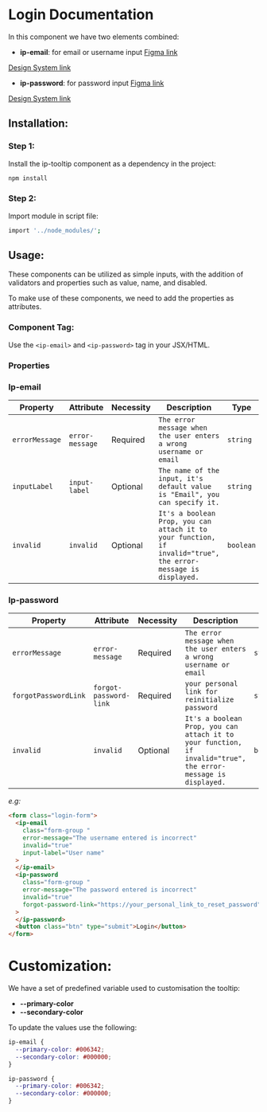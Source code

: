 # Login Documentation

In this component we have two elements combined:

- **ip-email**: for email or username input
  [Figma link](https://www.figma.com/design/63w4li687mfdYtETlBu6a9/Component---Mixed?node-id=616-2637&m=dev)

[Design System link](https://design.ipedis.com/5dda74a23/p/83b269-text-input)

- **ip-password**: for password input
  [Figma link](https://www.figma.com/design/63w4li687mfdYtETlBu6a9/Component---Mixed?node-id=616-2637&m=dev)

[Design System link](https://design.ipedis.com/5dda74a23/p/59c81f-password-input)

## Installation:

  <!-- TODO  -->

### Step 1:

Install the ip-tooltip component as a dependency in the project:

```bash
npm install
```

### Step 2:

Import module in script file:

```bash
import '../node_modules/';
```

## Usage:

These components can be utilized as simple inputs, with the addition of validators and properties such as value, name, and disabled.

To make use of these components, we need to add the properties as attributes.

### Component Tag:

Use the `<ip-email>` and `<ip-password>` tag in your JSX/HTML.

### Properties

### Ip-email

| Property       | Attribute       | Necessity | Description                                                                                                   | Type      | Default     |
| -------------- | --------------- | --------- | ------------------------------------------------------------------------------------------------------------- | --------- | ----------- |
| `errorMessage` | `error-message` | Required  | `The error message when the user enters a wrong username or email`                                            | `string`  | `undefined` |
| `inputLabel`   | `input-label`   | Optional  | `The name of the input, it's default value is "Email", you can specify it.`                                   | `string`  | `"Email"`   |
| `invalid`      | `invalid`       | Optional  | `It's a boolean Prop, you can attach it to your function, if invalid="true", the error-message is displayed.` | `boolean` | `false`     |

### Ip-password

| Property             | Attribute              | Necessity | Description                                                                                                   | Type      | Default     |
| -------------------- | ---------------------- | --------- | ------------------------------------------------------------------------------------------------------------- | --------- | ----------- |
| `errorMessage`       | `error-message`        | Required  | `The error message when the user enters a wrong username or email`                                            | `string`  | `undefined` |
| `forgotPasswordLink` | `forgot-password-link` | Required  | `your personal link for reinitialize password`                                                                | `string`  | `undefined` |
| `invalid`            | `invalid`              | Optional  | `It's a boolean Prop, you can attach it to your function, if invalid="true", the error-message is displayed.` | `boolean` | `false`     |

_e.g:_

```html
<form class="login-form">
  <ip-email
    class="form-group "
    error-message="The username entered is incorrect"
    invalid="true"
    input-label="User name"
  >
  </ip-email>
  <ip-password
    class="form-group "
    error-message="The password entered is incorrect"
    invalid="true"
    forgot-password-link="https://your_personal_link_to_reset_password"
  >
  </ip-password>
  <button class="btn" type="submit">Login</button>
</form>
```

# Customization:

We have a set of predefined variable used to customisation the tooltip:

- **--primary-color**
- **--secondary-color**

To update the values use the following:

```css
ip-email {
  --primary-color: #006342;
  --secondary-color: #000000;
}

ip-password {
  --primary-color: #006342;
  --secondary-color: #000000;
}
```
